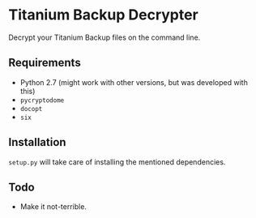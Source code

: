 Titanium Backup Decrypter
=========================

Decrypt your Titanium Backup files on the command line.

Requirements
------------

 * Python 2.7 (might work with other versions, but was developed with this)
 * `pycryptodome`
 * `docopt`
 * `six`

Installation
------------

`setup.py` will take care of installing the mentioned dependencies.

Todo
----

 * Make it not-terrible.
